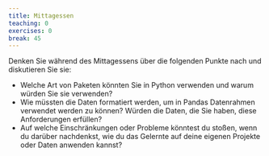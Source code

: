```yaml
---
title: Mittagessen
teaching: 0
exercises: 0
break: 45
---
```



Denken Sie während des Mittagessens über die folgenden Punkte nach und diskutieren Sie
sie:

- Welche Art von Paketen könnten Sie in Python verwenden und warum würden Sie sie
  verwenden?
- Wie müssten die Daten formatiert werden, um in Pandas Datenrahmen verwendet werden zu
  können? Würden die Daten, die Sie haben, diese Anforderungen erfüllen?
- Auf welche Einschränkungen oder Probleme könntest du stoßen, wenn du darüber
  nachdenkst, wie du das Gelernte auf deine eigenen Projekte oder Daten anwenden kannst?


